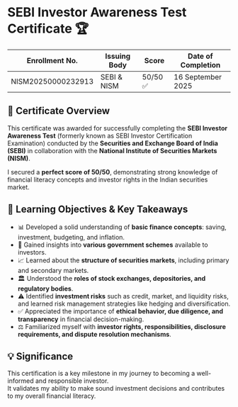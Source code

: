 # SEBI Investor Awareness Test Certificate 🏆

| **Enrollment No.** | **Issuing Body** | **Score** | **Date of Completion** |
|--------------------|-----------------|-----------|-----------------------|
| NISM20250000232913 | SEBI & NISM     | 50/50 ✅  | 16 September 2025    |

## 📄 Certificate Overview
This certificate was awarded for successfully completing the **SEBI Investor Awareness Test** (formerly known as SEBI Investor Certification Examination) conducted by the **Securities and Exchange Board of India (SEBI)** in collaboration with the **National Institute of Securities Markets (NISM)**.  

I secured a **perfect score of 50/50**, demonstrating strong knowledge of financial literacy concepts and investor rights in the Indian securities market.

## 🎯 Learning Objectives & Key Takeaways
- 📊 Developed a solid understanding of **basic finance concepts**: saving, investment, budgeting, and inflation.  
- 🏦 Gained insights into **various government schemes** available to investors.  
- 📈 Learned about the **structure of securities markets**, including primary and secondary markets.  
- 🏛 Understood the **roles of stock exchanges, depositories, and regulatory bodies**.  
- ⚠️ Identified **investment risks** such as credit, market, and liquidity risks, and learned risk management strategies like hedging and diversification.  
- ✅ Appreciated the importance of **ethical behavior, due diligence, and transparency** in financial decision-making.  
- ⚖️ Familiarized myself with **investor rights, responsibilities, disclosure requirements, and dispute resolution mechanisms**.

## 💡 Significance
This certification is a key milestone in my journey to becoming a well-informed and responsible investor.  
It validates my ability to make sound investment decisions and contributes to my overall financial literacy.  

